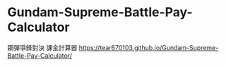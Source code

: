 # Gundam-Supreme-Battle-Pay-Calculator
鋼彈爭鋒對決 課金計算器
https://tear670103.github.io/Gundam-Supreme-Battle-Pay-Calculator/
